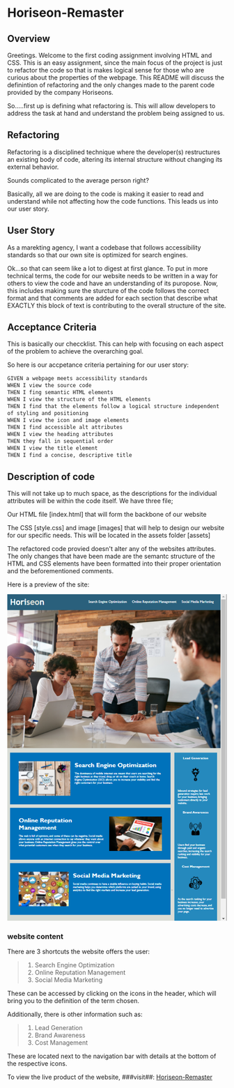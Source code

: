 # Horiseon-Remaster

## Overview

Greetings. Welcome to the first coding assignment involving HTML and CSS. This is an easy assignment, since the main focus of the project is just to refactor the code so that is makes logical sense for those who are curious about the properties of the webpage. This README will discuss the definintion of refactoring and the only changes made to the parent code provided by the company Horiseons.

So.....first up is defining what refactoring is. This will allow developers to address the task at hand and understand the problem being assigned to us. 

## Refactoring

Refactoring is a disciplined technique where the developer(s) restructures an existing body of code, altering its internal structure without changing its external behavior.

Sounds complicated to the average person right?

Basically, all we are doing to the code is making it easier to read and understand while not affecting how the code functions. This leads us into our user story.

## User Story

As a marekting agency, I want a codebase that follows accessibility standards so that our own site is optimized for search engines.

Ok...so that can seem like a lot to digest at first glance. To put in more technical terms, the code for our website needs to be written in a way for others to view the code and have an understanding of its puropose. Now, this includes making sure the sturcture of the code follows the correct format and that comments are added for each section that describe what EXACTLY this block of text is contributing to the overall structure of the site.

## Acceptance Criteria

This is basically our checcklist. This can help with focusing on each aspect of the problem to achieve the overarching goal.

So here is our accpetance criteria pertaining for our user story:

```
GIVEN a webpage meets accessibility standards
WHEN I view the source code
THEN I fing semantic HTML elements
WHEN I view the structure of the HTML elements
THEN I find that the elements follow a logical structure independent of styling and positioning
WHEN I view the icon and image elements
THEN I find accessible alt attributes
WHEN I view the heading attributes
THEN they fall in sequential order
WHEN I view the title element
THEN I find a concise, descriptive title

```

## Description of code

This will not take up to much space, as the descriptions for the individual attributes will be within the code itself. We have three file; 

Our HTML file [index.html] that will form the backbone of our website

The CSS [style.css] and image [images] that will help to design our website for our specific needs. This will be located in the assets folder [assets]

The refactored code provied doesn't alter any of the websites attributes. The only changes that have been made are the semantc structure of the HTML and CSS elements have been formatted into their proper orientation and the beforementioned comments. 

Here is a preview of the site: 

![Preview image for the homepage. Contains a navigation bar, a placeholder image in the header, and cards with text and images at the bottom of the page](./Preview/Horiseon-homepage.jpg)

### website content

There are 3 shortcuts the website offers the user:
> 1. Search Engine Optimization
> 2. Online Reputation Management
> 3. Social Media Marketing

These can be accessed by clicking on the icons in the header, which will bring you to the definition of the term chosen.

Additionally, there is other information such as:

> 1. Lead Generation
> 2. Brand Awareness
> 3. Cost Management

These are located next to the navigation bar with details at the bottom of the respective icons.

To view the live product of the website, ###visit##: [Horiseon-Remaster](https://lawrencesb24.github.io/Horiseon-Remaster/)